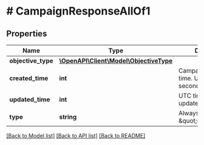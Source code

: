 # # CampaignResponseAllOf1

## Properties

Name | Type | Description | Notes
------------ | ------------- | ------------- | -------------
**objective_type** | [**\OpenAPI\Client\Model\ObjectiveType**](ObjectiveType.md) |  | [optional]
**created_time** | **int** | Campaign creation time. Unix timestamp in seconds. | [optional]
**updated_time** | **int** | UTC timestamp. Last update time. | [optional]
**type** | **string** | Always \&quot;campaign\&quot;. | [optional]

[[Back to Model list]](../../README.md#models) [[Back to API list]](../../README.md#endpoints) [[Back to README]](../../README.md)
